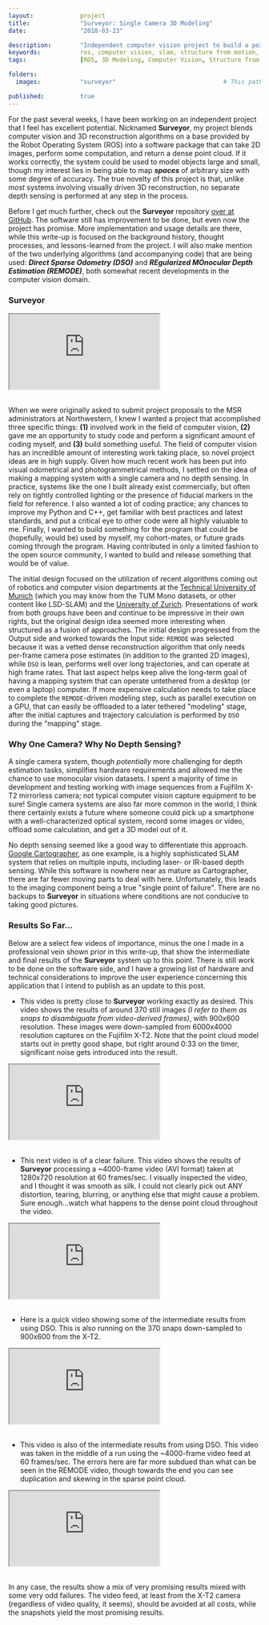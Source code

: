 ```yaml
---
layout:             project
title:              "Surveyor: Single Camera 3D Modeling"
date:               "2018-03-23"

description:        "Independent computer vision project to build a point cloud modeling system that works exclusively with 2D images."
keywords:           ros, computer vision, slam, structure from motion, cameras, c++, python
tags:               [ROS, 3D Modeling, Computer Vision, Structure from Motion, C++, Python]

folders:
  images:           "surveyor"                              # This path is project-dependent; don't forget to change it!

published:          true
---
```


For the past several weeks, I have been working on an independent project that I feel has excellent potential. Nicknamed **Surveyor**, my project blends computer vision and 3D reconstruction algorithms on a base provided by the Robot Operating System (ROS) into a software package that can take 2D images, perform some computation, and return a dense point cloud. If it works correctly, the system could be used to model objects large and small, though my interest lies in being able to map _**spaces**_ of arbitrary size with some degree of accuracy. The true novelty of this project is that, unlike *most* systems involving visually driven 3D reconstruction, no separate depth sensing is performed at any step in the process.

Before I get much further, check out the **Surveyor** repository [over at GitHub](https://github.com/spieswl/surveyor). The software still has improvement to be done, but even now the project has promise. More implementation and usage details are there, while this write-up is focused on the background history, thought processes, and lessons-learned from the project. I will also make mention of the two underlying algorithms (and accompanying code) that are being used: _**Direct Sparse Odometry (DSO)**_ and _**REgularized MOnocular Depth Estimation (REMODE)**_, both somewhat recent developments in the computer vision domain. 

### Surveyor

<div class="project-video">
    <iframe src="https://drive.google.com/file/d/1PNMfx6Irwad7ekdQdnSYdrvyljGEk8MV/preview" allowFullscreen></iframe>
</div>

<br>

When we were originally asked to submit project proposals to the MSR administrators at Northwestern, I knew I wanted a project that accomplished three specific things: **(1)** involved work in the field of computer vision, **(2)** gave me an opportunity to study code and perform a significant amount of coding myself, and **(3)** build something useful. The field of computer vision has an incredible amount of interesting work taking place, so novel project ideas are in high supply. Given how much recent work has been put into visual odometrical and photogrammetrical methods, I settled on the idea of making a mapping system with a single camera and no depth sensing. In practice, systems like the one I built already exist commercially, but often rely on tightly controlled lighting or the presence of fiducial markers in the field for reference. I also wanted a lot of coding practice; any chances to improve my Python and C++, get familiar with best practices and latest standards, and put a critical eye to other code were all highly valuable to me. Finally, I wanted to build something for the program that could be (hopefully, would be) used by myself, my cohort-mates, or future grads coming through the program. Having contributed in only a limited fashion to the open source community, I wanted to build and release something that would be of value.

The initial design focused on the utilization of recent algorithms coming out of robotics and computer vision departments at the [Technical University of Munich](https://vision.in.tum.de/) (which you may know from the TUM Mono datasets, or other content like LSD-SLAM) and the [University of Zurich](http://rpg.ifi.uzh.ch/). Presentations of work from both groups have been and continue to be impressive in their own rights, but the original design idea seemed more interesting when structured as a fusion of approaches. The initial design progressed from the Output side and worked towards the Input side: `REMODE` was selected because it was a vetted dense reconstruction algorithm that only needs per-frame camera pose estimates (in addition to the granted 2D images), while `DSO` is lean, performs well over long trajectories, and can operate at high frame rates. That last aspect helps keep alive the long-term goal of having a mapping system that can operate untethered from a desktop (or even a laptop) computer. If more expensive calculation needs to take place to complete the `REMODE`-driven modeling step, such as parallel execution on a GPU, that can easily be offloaded to a later tethered "modeling" stage, after the initial captures and trajectory calculation is performed by `DSO` during the "mapping" stage.

### Why One Camera? Why No Depth Sensing?

A single camera system, though *potentially* more challenging for depth estimation tasks, simplifies hardware requirements and allowed me the chance to use monocular vision datasets. I spent a majority of time in development and testing working with image sequences from a Fujifilm X-T2 mirrorless camera; not typical computer vision capture equipment to be sure! Single camera systems are also far more common in the world; I think there certainly exists a future where someone could pick up a smartphone with a well-characterized optical system, record some images or video, offload some calculation, and get a 3D model out of it. 

No depth sensing seemed like a good way to differentiate this approach. [Google Cartographer](https://google-cartographer.readthedocs.io/en/latest/), as one example, is a highly sophisticated SLAM system that relies on multiple inputs, including laser- or IR-based depth sensing. While this software is nowhere near as mature as Cartographer, there are far fewer moving parts to deal with here. Unfortunately, this leads to the imaging component being a true "single point of failure". There are no backups to **Surveyor** in situations where conditions are not conducive to taking good pictures.

### Results So Far...

Below are a select few videos of importance, minus the one I made in a professional vein shown prior in this write-up, that show the intermediate and final results of the **Surveyor** system up to this point. There is still work to be done on the software side, and I have a growing list of hardware and technical considerations to improve the user experience concerning this application that I intend to publish as an update to this post.

- This video is pretty close to **Surveyor** working exactly as desired. This video shows the results of around 370 still images _(I refer to them as snaps to disambiguate from video-derived frames)_, with 900x600 resolution. These images were down-sampled from 6000x4000 resolution captures on the Fujifilm X-T2. Note that the point cloud model starts out in pretty good shape, but right around 0:33 on the timer, significant noise gets introduced into the result. 

<div class="project-video">
    <iframe src="https://drive.google.com/file/d/1i3VFRosg8Wgpp74V4YPQ8L_vGL_gnX_z/preview" allowFullScreen></iframe>
</div>

<br>

- This next video is of a clear failure. This video shows the results of **Surveyor** processing a ~4000-frame video (AVI format) taken at 1280x720 resolution at 60 frames/sec. I visually inspected the video, and I thought it was smooth as silk. I could not clearly pick out ANY distortion, tearing, blurring, or anything else that might cause a problem. Sure enough...watch what happens to the dense point cloud throughout the video.

<div class="project-video">
    <iframe src="https://drive.google.com/file/d/1vPdYIB3mlwVFP6zwow8iLrNSvJpmTIaW/preview" allowFullScreen></iframe>
</div>

<br>

- Here is a quick video showing some of the intermediate results from using DSO. This is also running on the 370 snaps down-sampled to 900x600 from the X-T2.

<div class="project-video">
    <iframe src="https://drive.google.com/file/d/1UcqqPfop-trrudnOrNwVeff2xeKAHdZ_/preview" allowFullScreen></iframe>
</div>

<br>

- This video is also of the intermediate results from using DSO. This video was taken in the middle of a run using the ~4000-frame video feed at 60 frames/sec. The errors here are far more subdued than what can be seen in the REMODE video, though towards the end you can see duplication and skewing in the sparse point cloud.

<div class="project-video">
    <iframe src="https://drive.google.com/file/d/1U-MNpBcBBD8gcgmZU77JqgXbr0TwR1yn/preview" allowFullScreen></iframe>
</div>

<br>

In any case, the results show a mix of very promising results mixed with some very odd failures. The video feed, at least from the X-T2 camera (regardless of video quality, it seems), should be avoided at all costs, while the snapshots yield the most promising results.

<!--
<TODO : ## Lessons Learned?>
<TODO : ## Future Work>
-->